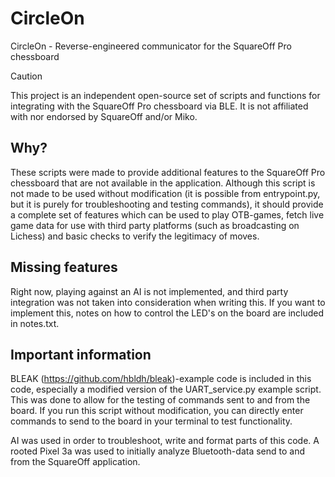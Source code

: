 # CircleOn
CircleOn - Reverse-engineered communicator for the SquareOff Pro chessboard
> [!CAUTION]
> This project is an independent open-source set of scripts and functions for integrating with the SquareOff Pro chessboard via BLE. It is not affiliated with nor endorsed by SquareOff and/or Miko.

## Why?
These scripts were made to provide additional features to the SquareOff Pro chessboard that are not available in the application. Although this script is not made to be used without modification (it is possible from entrypoint.py, but it is purely for troubleshooting and testing commands), it should provide a complete set of features which can be used to play OTB-games, fetch live game data for use with third party platforms (such as broadcasting on Lichess) and basic checks to verify the legitimacy of moves.

## Missing features
Right now, playing against an AI is not implemented, and third party integration was not taken into consideration when writing this. If you want to implement this, notes on how to control the LED's on the board are included in notes.txt.

## Important information
BLEAK (https://github.com/hbldh/bleak)-example code is included in this code, especially a modified version of the UART_service.py example script. This was done to allow for the testing of commands sent to and from the board. If you run this script without modification, you can directly enter commands to send to the board in your terminal to test functionality.

AI was used in order to troubleshoot, write and format parts of this code. A rooted Pixel 3a was used to initially analyze Bluetooth-data send to and from the SquareOff application.
